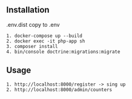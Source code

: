 Installation
------------
.env.dist copy to .env

    1. docker-compose up --build
    2. docker exec -it php-app sh
    3. composer install
    4. bin/console doctrine:migrations:migrate

Usage
-----

    1. http://localhost:8000/register -> sing up
    2. http://localhost:8000/admin/counters
